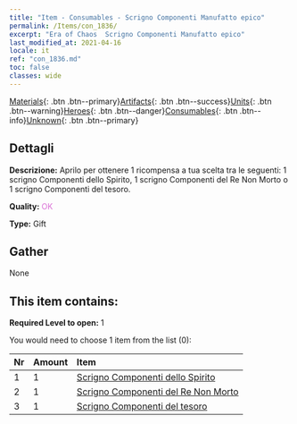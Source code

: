 ```yaml
---
title: "Item - Consumables - Scrigno Componenti Manufatto epico"
permalink: /Items/con_1836/
excerpt: "Era of Chaos  Scrigno Componenti Manufatto epico"
last_modified_at: 2021-04-16
locale: it
ref: "con_1836.md"
toc: false
classes: wide
---
```

 [Materials](/it/Items/){: .btn .btn--primary}[Artifacts](/it/Items/Artifacts/){: .btn .btn--success}[Units](/it/Items/Units/){: .btn .btn--warning}[Heroes](/it/Items/Heroes/){: .btn .btn--danger}[Consumables](/it/Items/Consumables/){: .btn .btn--info}[Unknown](/it/Items/Unknown/){: .btn .btn--primary}

## Dettagli
 **Descrizione:** Aprilo per ottenere 1 ricompensa a tua scelta tra le seguenti: 1 scrigno Componenti dello Spirito, 1 scrigno Componenti del Re Non Morto o 1 scrigno Componenti del tesoro.

 **Quality:** <span style="color: #DA70D6">OK</span>

 **Type:** Gift

## Gather

  None

## This item contains:

 **Required Level to open:** 1

 You would need to choose 1 item from the list (0):

  | Nr | Amount |     Item    |
  |:---|:-------|:------------|
  | 1 | 1 | [Scrigno Componenti dello Spirito](/it/Items/con_1339/) |  | 
  | 2 | 1 | [Scrigno Componenti del Re Non Morto](/it/Items/con_1340/) |  | 
  | 3 | 1 | [Scrigno Componenti del tesoro](/it/Items/con_1383/) |  | 
